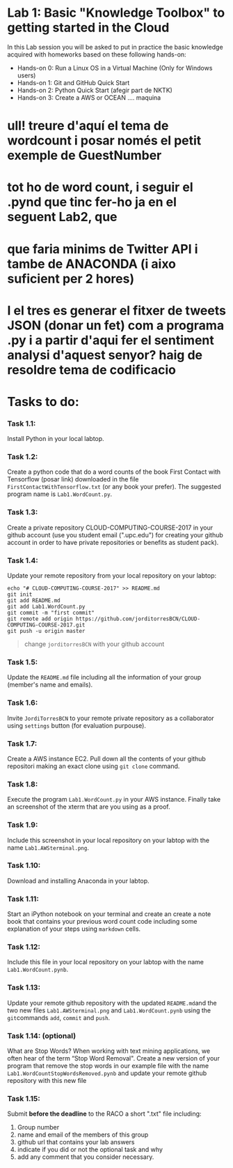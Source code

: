 # Lab 1: Basic "Knowledge Toolbox" to getting started in the Cloud
In this Lab session you will be asked to put in practice the basic knowledge acquired with homeworks based on these following hands-on:

* Hands-on 0: Run a Linux OS in a Virtual Machine (Only for Windows users)
* Hands-on 1: Git and GitHub Quick Start
* Hands-on 2: Python Quick Start (afegir part de NKTK) 
* Hands-on 3: Create a AWS or OCEAN .... maquina

#  ull! treure d'aquí el tema de wordcount i posar només el petit exemple de GuestNumber 
# tot ho de word count, i seguir el .pynd que tinc fer-ho ja en el seguent Lab2, que 
# que faria minims de Twitter API i tambe de ANACONDA (i aixo suficient per 2 hores)

# I el tres es generar el fitxer de tweets JSON (donar un fet) com a programa .py i a partir d'aqui fer el sentiment analysi d'aquest senyor? haig de resoldre tema de codificacio


# Tasks to do:
### Task 1.1: 
Install Python in your local labtop.
### Task 1.2: 
Create a python code that do a word counts of the book First Contact with Tensorflow (posar link) downloaded in the file `FirstContactWithTensorflow.txt` (or any book your prefer). The suggested program name is `Lab1.WordCount.py`.
### Task 1.3:  
Create a private repository CLOUD-COMPUTING-COURSE-2017 in your github account (use you student email (".upc.edu") for creating your github account in order to have private repositories or benefits as student pack).
### Task 1.4:  
Update your remote repository from your local repository on your labtop:
```
echo "# CLOUD-COMPUTING-COURSE-2017" >> README.md
git init
git add README.md
git add Lab1.WordCount.py
git commit -m "first commit"
git remote add origin https://github.com/jorditorresBCN/CLOUD-COMPUTING-COURSE-2017.git
git push -u origin master
```
> change `jorditorresBCN` with your github account

### Task 1.5:  
Update the `README.md` file including all the information of your group (member's name and emails).
### Task 1.6:  
Invite `JordiTorresBCN` to your remote private repository as a collaborator using `settings` button (for evaluation purpouse).
### Task 1.7:  
Create a AWS instance EC2. Pull down all the contents of your github repositori making an exact clone using `git clone` command. 
### Task 1.8:  
Execute the program `Lab1.WordCount.py` in your AWS instance. Finally take an screenshot of the xterm that are you using as a proof. 
### Task 1.9:  
Include this screenshot in your local repository on your labtop with the name `Lab1.AWSterminal.png`.
### Task 1.10:  
 Download and installing Anaconda in your labtop. 
### Task 1.11:  
Start an iPython notebook on your terminal and create an create a note book that contains your previous word count code including some explanation of your steps using `markdown` cells. 
### Task 1.12:  
Include this file in your local repository on your labtop with the name `Lab1.WordCount.pynb`.
### Task 1.13:  
Update your remote github repository with the updated `README.md`and the two new files `Lab1.AWSterminal.png` and `Lab1.WordCount.pynb` using the `git`commands `add`, `commit` and `push`. 
### Task 1.14: (optional)
What are Stop Words? When working with text mining applications, we often hear of the term “Stop Word Removal". Create a new version of your program that remove the stop words in our example file with the name `Lab1.WordCountStopWordsRemoved.pynb` and update your remote github repository with this new file

### Task 1.15:  
Submit **before the deadline** to the RACO a short ".txt" file including: 

1. Group number
2. name and email of the members of this group
3. github url that contains your lab answers
4. indicate if you did or not the optional task and why 
5. add any comment that you consider necessary.

